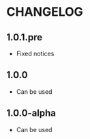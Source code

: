 CHANGELOG
==============

1.0.1.pre
-----------------
  * Fixed notices

1.0.0
-----------------
  * Can be used

1.0.0-alpha
-----------------
  * Can be used
